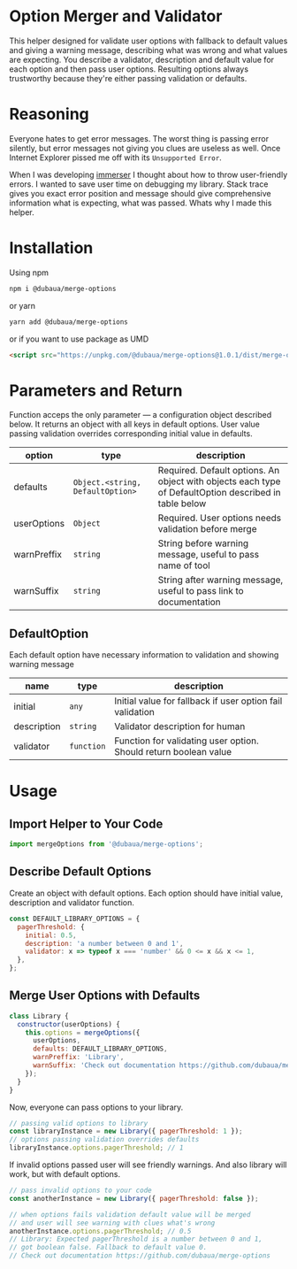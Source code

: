 # Option Merger and Validator

This helper designed for validate user options with fallback to default values and giving a warning message, describing what was wrong and what values are expecting. You describe a validator, description and default value for each option and then pass user options. Resulting options always trustworthy because they're either passing validation or defaults.

# Reasoning

Everyone hates to get error messages. The worst thing is passing error silently, but error messages not giving you clues are useless as well. Once Internet Explorer pissed me off with its `Unsupported Error`.

When I was developing [immerser](https://github.com/dubaua/immerser) I thought about how to throw user-friendly errors. I wanted to save user time on debugging my library. Stack trace gives you exact error position and message should give comprehensive information what is expecting, what was passed. Whats why I made this helper.

# Installation

Using npm

```bash
npm i @dubaua/merge-options
```

or yarn

```bash
yarn add @dubaua/merge-options
```

or if you want to use package as UMD

```html
<script src="https://unpkg.com/@dubaua/merge-options@1.0.1/dist/merge-options.min.umd.js"></script>
```

# Parameters and Return

Function acceps the only parameter — a configuration object described below. It returns an object with all keys in default options. User value passing validation overrides corresponding initial value in defaults.

| option      | type                             | description                                                                                           |
| ----------- | -------------------------------- | ----------------------------------------------------------------------------------------------------- |
| defaults    | `Object.<string, DefaultOption>` | Required. Default options. An object with objects each type of DefaultOption described in table below |
| userOptions | `Object`                         | Required. User options needs validation before merge                                                  |
| warnPreffix | `string`                         | String before warning message, useful to pass name of tool                                            |
| warnSuffix  | `string`                         | String after warning message, useful to pass link to documentation                                    |

## DefaultOption

Each default option have necessary information to validation and showing warning message

| name        | type       | description                                                      |
| ----------- | ---------- | ---------------------------------------------------------------- |
| initial     | `any`      | Initial value for fallback if user option fail validation        |
| description | `string`   | Validator description for human                                  |
| validator   | `function` | Function for validating user option. Should return boolean value |

# Usage

## Import Helper to Your Code

```js
import mergeOptions from '@dubaua/merge-options';
```

## Describe Default Options

Create an object with default options. Each option should have initial value, description and validator function.

```js
const DEFAULT_LIBRARY_OPTIONS = {
  pagerThreshold: {
    initial: 0.5,
    description: 'a number between 0 and 1',
    validator: x => typeof x === 'number' && 0 <= x && x <= 1,
  },
};
```

## Merge User Options with Defaults

```js
class Library {
  constructor(userOptions) {
    this.options = mergeOptions({
      userOptions,
      defaults: DEFAULT_LIBRARY_OPTIONS,
      warnPreffix: 'Library',
      warnSuffix: 'Check out documentation https://github.com/dubaua/merge-options',
    });
  }
}
```

Now, everyone can pass options to your library.

```js
// passing valid options to library
const libraryInstance = new Library({ pagerThreshold: 1 });
// options passing validation overrides defaults
libraryInstance.options.pagerThreshold; // 1
```

If invalid options passed user will see friendly warnings. And also library will work, but with default options.

```js
// pass invalid options to your code
const anotherInstance = new Library({ pagerThreshold: false });

// when options fails validation default value will be merged
// and user will see warning with clues what's wrong
anotherInstance.options.pagerThreshold; // 0.5
// Library: Expected pagerThreshold is a number between 0 and 1,
// got boolean false. Fallback to default value 0.
// Check out documentation https://github.com/dubaua/merge-options
```
